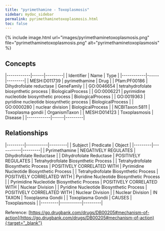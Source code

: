 ```yaml
---
title: "pyrimethamine - Toxoplasmosis"
sidebar: mydoc_sidebar
permalink: pyrimethaminetoxoplasmosis.html
toc: false 
---
```


{% include image.html url="images/pyrimethaminetoxoplasmosis.png" file="pyrimethaminetoxoplasmosis.png" alt="pyrimethaminetoxoplasmosis" %}

## Concepts

|------------|------|---------|
| Identifier | Name | Type    |
|------------|------|---------|
| MESH:D011739 | pyrimethamine | Drug |
| Pfam:PF00186 | Dihydrofolate reductase | GeneFamily |
| GO:0046654 | tetrahydrofolate biosynthetic process | BiologicalProcess |
| GO:0006221 | pyrimidine nucleotide biosynthetic process | BiologicalProcess |
| GO:0019363 | pyridine nucleotide biosynthetic process | BiologicalProcess |
| GO:0000280 | nuclear division | BiologicalProcess |
| NCBITaxon:5811 | Toxoplasma gondii | OrganismTaxon |
| MESH:D014123 | Toxoplasmosis | Disease |
|------------|------|---------|

## Relationships

|---------|-----------|---------|
| Subject | Predicate | Object  |
|---------|-----------|---------|
| Pyrimethamine | NEGATIVELY REGULATES | Dihydrofolate Reductase |
| Dihydrofolate Reductase | POSITIVELY REGULATES | Tetrahydrofolate Biosynthetic Process |
| Tetrahydrofolate Biosynthetic Process | POSITIVELY CORRELATED WITH | Pyrimidine Nucleotide Biosynthetic Process |
| Tetrahydrofolate Biosynthetic Process | POSITIVELY CORRELATED WITH | Pyridine Nucleotide Biosynthetic Process |
| Pyrimidine Nucleotide Biosynthetic Process | POSITIVELY CORRELATED WITH | Nuclear Division |
| Pyridine Nucleotide Biosynthetic Process | POSITIVELY CORRELATED WITH | Nuclear Division |
| Nuclear Division | IN TAXON | Toxoplasma Gondii |
| Toxoplasma Gondii | CAUSES | Toxoplasmosis |
|---------|-----------|---------|

Reference: [https://go.drugbank.com/drugs/DB00205#mechanism-of-action](https://go.drugbank.com/drugs/DB00205#mechanism-of-action){:target="_blank"}